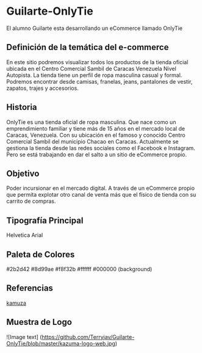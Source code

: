 # Guilarte-OnlyTie
El alumno Guilarte esta desarrollando un eCommerce llamado OnlyTie
## Definición de la temática del e-commerce
En este sitio podremos visualizar todos los productos de la tienda oficial ubicada en el Centro Comercial Sambil de Caracas Venezuela Nivel Autopista. 
La tienda tiene un perfil de ropa masculina casual y formal. 
Podremos encontrar desde camisas, franelas, jeans, pantalones de vestir, zapatos, trajes y accesorios. 


## Historia
OnlyTie es una tienda oficial de ropa masculina. Que nace como un emprendimiento familiar y tiene más de 15 años en el mercado local de Caracas, Venezuela. 
Con su ubicación en el famoso y conocido Centro Comercial Sambil del municipio Chacao en Caracas. 
Actualmente se gestiona la tienda desde las redes sociales como el Facebook e Instagram. 
Pero se está trabajando en dar el salto a un sitio de eCommerce propio. 


## Objetivo 
Poder incursionar en el mercado digital. A través de un eCommerce propio que permita explotar 
otro canal de venta más que el físico de tienda con su carrito de compras.

## Tipografía Principal
Helvetica 
Arial

## Paleta de Colores
  #2b2d42
  #8d99ae
  #f8f32b
  #ffffff
  #000000  (background)


## Referencias
[kamuza]:https://www.kazuma.com.ar/
[kamuza][kamuza]

## Muestra de Logo
![Image text] (https://github.com/Terryjav/Guilarte-OnlyTie/blob/master/kazuma-logo-web.jpg)
